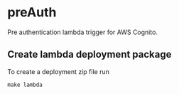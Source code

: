 # preAuth

Pre authentication lambda trigger for AWS Cognito.

## Create lambda deployment package

To create a deployment zip file run

    make lambda
